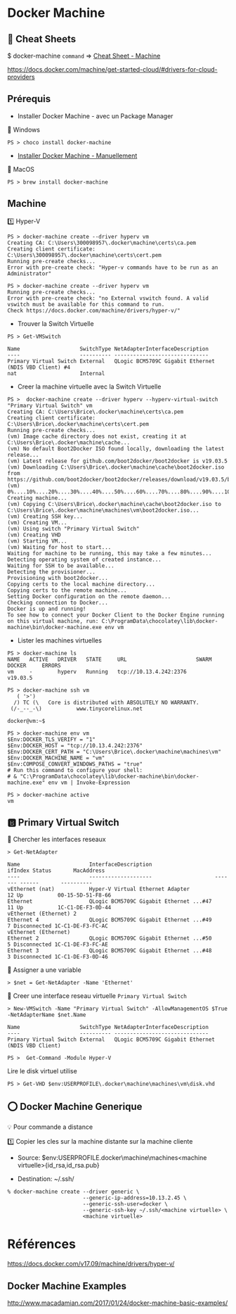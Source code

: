 # Docker Machine

## :whale: Cheat Sheets

$ docker-machine `command` => [Cheat Sheet - Machine](http://files.zeroturnaround.com/pdf/zt_docker_cheat_sheet.pdf)

https://docs.docker.com/machine/get-started-cloud/#drivers-for-cloud-providers

## Prérequis

* Installer Docker Machine - avec un Package Manager

:pushpin: Windows

```
PS > choco install docker-machine
```


* [Installer Docker Machine - Manuellement](https://docs.docker.com/v17.09/machine/install-machine/)   

:pushpin: MacOS

```
PS > brew install docker-machine
```

## Machine

:one: Hyper-V

```
PS > docker-machine create --driver hyperv vm
Creating CA: C:\Users\300098957\.docker\machine\certs\ca.pem
Creating client certificate: C:\Users\300098957\.docker\machine\certs\cert.pem
Running pre-create checks...
Error with pre-create check: "Hyper-v commands have to be run as an Administrator"
```

```
PS > docker-machine create --driver hyperv vm
Running pre-create checks...
Error with pre-create check: "no External vswitch found. A valid vswitch must be available for this command to run. 
Check https://docs.docker.com/machine/drivers/hyper-v/"
```

* Trouver la Switch Virtuelle


```
PS > Get-VMSwitch

Name                   SwitchType NetAdapterInterfaceDescription
----                   ---------- ------------------------------
Primary Virtual Switch External   QLogic BCM5709C Gigabit Ethernet (NDIS VBD Client) #4
nat                    Internal
```

* Creer la machine virtuelle avec la Switch Virtuelle

```
PS >  docker-machine create --driver hyperv --hyperv-virtual-switch "Primary Virtual Switch" vm
Creating CA: C:\Users\Brice\.docker\machine\certs\ca.pem
Creating client certificate: C:\Users\Brice\.docker\machine\certs\cert.pem
Running pre-create checks...
(vm) Image cache directory does not exist, creating it at C:\Users\Brice\.docker\machine\cache...
(vm) No default Boot2Docker ISO found locally, downloading the latest release...
(vm) Latest release for github.com/boot2docker/boot2docker is v19.03.5
(vm) Downloading C:\Users\Brice\.docker\machine\cache\boot2docker.iso from https://github.com/boot2docker/boot2docker/releases/download/v19.03.5/boot2docker.iso...
(vm) 0%....10%....20%....30%....40%....50%....60%....70%....80%....90%....100%
Creating machine...
(vm) Copying C:\Users\Brice\.docker\machine\cache\boot2docker.iso to C:\Users\Brice\.docker\machine\machines\vm\boot2docker.iso...
(vm) Creating SSH key...
(vm) Creating VM...
(vm) Using switch "Primary Virtual Switch"
(vm) Creating VHD
(vm) Starting VM...
(vm) Waiting for host to start...
Waiting for machine to be running, this may take a few minutes...
Detecting operating system of created instance...
Waiting for SSH to be available...
Detecting the provisioner...
Provisioning with boot2docker...
Copying certs to the local machine directory...
Copying certs to the remote machine...
Setting Docker configuration on the remote daemon...
Checking connection to Docker...
Docker is up and running!
To see how to connect your Docker Client to the Docker Engine running on this virtual machine, run: C:\ProgramData\chocolatey\lib\docker-machine\bin\docker-machine.exe env vm
```

* Lister les machines virtuelles

```
PS > docker-machine ls
NAME   ACTIVE   DRIVER   STATE     URL                      SWARM   DOCKER     ERRORS
vm     -        hyperv   Running   tcp://10.13.4.242:2376           v19.03.5
```

```
PS > docker-machine ssh vm
   ( '>')
  /) TC (\   Core is distributed with ABSOLUTELY NO WARRANTY.
 (/-_--_-\)           www.tinycorelinux.net

docker@vm:~$
```


```
PS > docker-machine env vm
$Env:DOCKER_TLS_VERIFY = "1"
$Env:DOCKER_HOST = "tcp://10.13.4.242:2376"
$Env:DOCKER_CERT_PATH = "C:\Users\Brice\.docker\machine\machines\vm"
$Env:DOCKER_MACHINE_NAME = "vm"
$Env:COMPOSE_CONVERT_WINDOWS_PATHS = "true"
# Run this command to configure your shell:
# & "C:\ProgramData\chocolatey\lib\docker-machine\bin\docker-machine.exe" env vm | Invoke-Expression
```


```
PS > docker-machine active
vm
```

## :b: Primary Virtual Switch

:pushpin: Chercher les interfaces reseaux 

```
> Get-NetAdapter

Name                      InterfaceDescription                    ifIndex Status       MacAddress
----                      --------------------                    ------- ------       ----------
vEthernet (nat)           Hyper-V Virtual Ethernet Adapter             12 Up           00-15-5D-51-F8-66
Ethernet                  QLogic BCM5709C Gigabit Ethernet ...#47      11 Up           1C-C1-DE-F3-0D-44
vEthernet (Ethernet) 2
Ethernet 4                QLogic BCM5709C Gigabit Ethernet ...#49       7 Disconnected 1C-C1-DE-F3-FC-AC
vEthernet (Ethernet)
Ethernet 2                QLogic BCM5709C Gigabit Ethernet ...#50       5 Disconnected 1C-C1-DE-F3-FC-AE
Ethernet 3                QLogic BCM5709C Gigabit Ethernet ...#48       3 Disconnected 1C-C1-DE-F3-0D-46
```

:pushpin: Assigner a une variable

```
> $net = Get-NetAdapter -Name 'Ethernet'
```

:pushpin: Creer une interface reseau virtuelle `Primary Virtual Switch`

```
> New-VMSwitch -Name "Primary Virtual Switch" -AllowManagementOS $True -NetAdapterName $net.Name

Name                   SwitchType NetAdapterInterfaceDescription
----                   ---------- ------------------------------
Primary Virtual Switch External   QLogic BCM5709C Gigabit Ethernet (NDIS VBD Client)
```



```
PS >  Get-Command -Module Hyper-V
```

Lire le disk virtuel utilise

```
PS > Get-VHD $env:USERPROFILE\.docker\machine\machines\vm\disk.vhd
```

## :o: Docker Machine Generique 

:bulb: Pour commande a distance 

:one: Copier les cles sur la machine distante sur la machine cliente 

* Source: $env:USERPROFILE\.docker\machine\machines\<machine virtuelle>\{id_rsa,id_rsa.pub}

* Destination: ~/.ssh/<machine virtuelle> 

```
% docker-machine create --driver generic \
                        --generic-ip-address=10.13.2.45 \
                        --generic-ssh-user=docker \
                        --generic-ssh-key ~/.ssh/<machine virtuelle> \   
                        <machine virtuelle>
```




# Références 


https://docs.docker.com/v17.09/machine/drivers/hyper-v/

## Docker Machine Examples

http://www.macadamian.com/2017/01/24/docker-machine-basic-examples/

